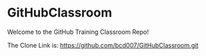 # GitHubClassroom
Welcome to the GitHub Training Classroom Repo!

The Clone Link is:  https://github.com/bcd007/GitHubClassroom.git
